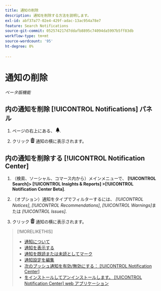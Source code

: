 ```yaml
---
title: 通知の削除
description: 通知を削除する方法を説明します。
exl-id: abf37a77-02e4-429f-adac-13ac954a78e7
feature: Search Notifications
source-git-commit: 052574217d7ddafb8895c74094da5997b5ff83db
workflow-type: tm+mt
source-wordcount: '95'
ht-degree: 0%

---
```


# 通知の削除

*ベータ版機能*

## 内の通知を削除 [!UICONTROL Notifications] パネル

1. ページの右上にある、 ![通知](/help/search-social-commerce/assets/notifications-panel.png "通知").

1. クリック ![削除](/help/search-social-commerce/assets/delete.png "削除") 通知の横に表示されます。

## 内の通知を削除する [!UICONTROL Notification Center]

1. （検索、ソーシャル、コマース内から）メインメニューで、 **[!UICONTROL Search]> [!UICONTROL Insights & Reports] >[!UICONTROL Notification Center Beta]**.

1. （オプション）通知をタイプでフィルターするには、 *[!UICONTROL Notices]*, *[!UICONTROL Recommendations]*, *[!UICONTROL Warnings]*&#x200B;または *[!UICONTROL Issues]*.

1. クリック ![削除](/help/search-social-commerce/assets/delete.png "削除")  通知の横に表示されます。

>[!MORELIKETHIS]
>
>* [通知について](/help/search-social-commerce/notifications/notification-about.md)
>* [通知を表示する](notification-view.md)
>* [通知を既読または未読としてマーク](notification-mark-read-unread.md)
>* [通知設定を編集](notification-edit.md)
>* [次のプッシュ通知を有効/無効にする： [!UICONTROL Notification Center]](notifications-push-enable-disable.md)
>* [をインストールしてアンインストールします。 [!UICONTROL Notification Center] web アプリケーション](notification-app-install-uninstall.md)
